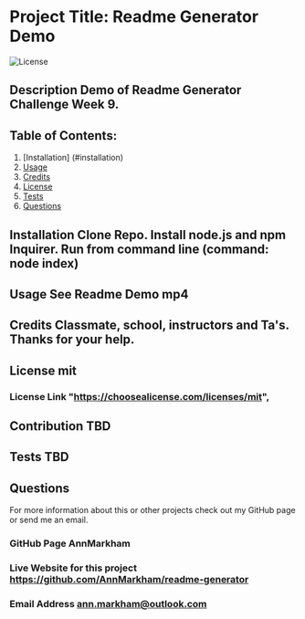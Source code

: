 

  # Project Title: Readme Generator Demo
![License](https://img.shields.io/badge/License-mit-blue.svg)
   
## Description Demo of Readme Generator Challenge Week 9.

## Table of Contents:
1. [Installation] (#installation)
1. [Usage](#usage)
1. [Credits](#credits)
1. [License](#license)
1. [Tests](#tests)
1. [Questions](#questions)


## Installation Clone Repo. Install node.js and npm Inquirer. Run from command line (command: node index)

## Usage See Readme Demo mp4

## Credits Classmate, school, instructors and Ta's.  Thanks for your help. 

## License mit
### License Link  "https://choosealicense.com/licenses/mit",

## Contribution TBD

## Tests TBD

## Questions 
For more information about this or other projects check out my GitHub page or send me an email.

### GitHub Page AnnMarkham
### Live Website for this project https://github.com/AnnMarkham/readme-generator
### Email Address ann.markham@outlook.com
